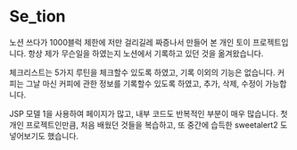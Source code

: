 # Se_tion
노션 쓰다가 1000블럭 제한에 저만 걸리길레 짜증나서 만들어 본 개인 토이 프로젝트입니다.
항상 제가 무슨일을 하였는지 노션에서 기록하고 있던 것을 옮겨왔습니다.

체크리스트는 5가지 루틴을 체크할수 있도록 하였고, 기록 이외의 기능은 없습니다.
커피는 그날 마신 커피에 관한 정보를 기록할수 있도록 하였고, 추가, 삭제, 수정이 가능합니다.

JSP 모델 1을 사용하여 페이지가 많고, 내부 코드도 반복적인 부분이 매우 많습니다.
첫 개인 프로젝트인만큼, 처음 배웠던 것들을 복습하고, 또 중간에 습득한 sweetalert2 도 넣어보기도 했습니다.
